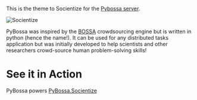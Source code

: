 This is the  theme to Socientize for the [Pybossa
server](https://github.com/PyBossa/pybossa).

![Socientize](http://www.socientize.eu/sites/all/themes/veridika_bue/logo.png)

PyBossa was inspired by the [BOSSA](http://bossa.berkeley.edu/) crowdsourcing engine but is written in
python (hence the name!). It can be used for any distributed tasks application
but was initially developed to help scientists and other researchers
crowd-source human problem-solving skills!

# See it in Action

PyBossa powers [PyBossa.Socientize](http://pybossa.socientize.eu/) 

